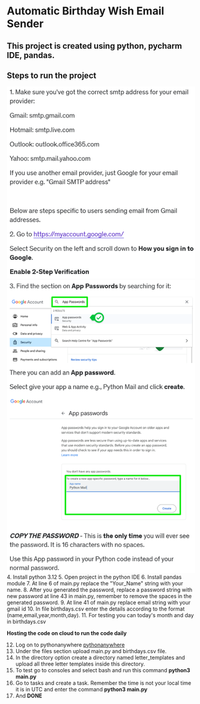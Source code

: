 ﻿# Automatic Birthday Wish Email Sender

## This project is created using python, pycharm IDE, pandas.

## Steps to run the project

 ![step1](./images/image1.png)
 ![step2,3](./images/image2.png)
4. Install python 3.12
5. Open project in the python IDE
6. Install pandas module
7. At line 6 of main.py replace the "Your_Name" string with your name.
8. After you generated the password, replace a password string with new password at line 43 in main.py, remember to remove the spaces in the generated password.
9. At line 41 of main.py replace email string with your gmail id
10. In file birthdays.csv enter the details according to the format (name,email,year,month,day).
11. For testing you can today's month and day in birthdays.csv

**Hosting the code on cloud to run the code daily**

12. Log on to pythonanywhere [pythonanywhere](www.pythonanywhere.com)
13. Under the files section upload main.py and birthdays.csv file.
14. In the directory option create a directory named letter_templates and upload all three letter templates inside this directory.
15. To test go to consoles and select bash and run this command **python3 main.py**
16. Go to tasks and create a task. Remember the time is not your local time it is in UTC and enter the command **python3 main.py**
17. And **DONE**
